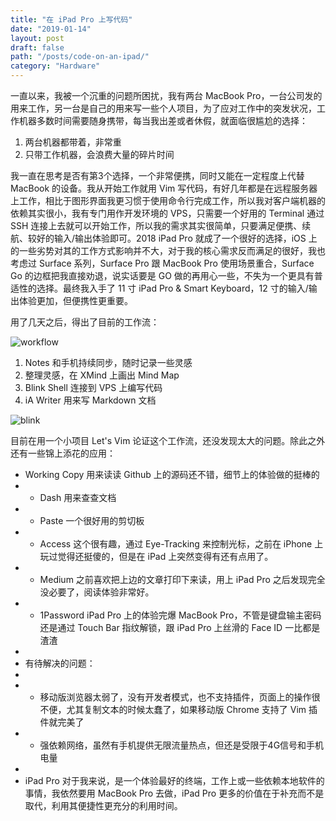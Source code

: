 ```yaml
---
title: "在 iPad Pro 上写代码"
date: "2019-01-14"
layout: post
draft: false
path: "/posts/code-on-an-ipad/"
category: "Hardware"
---
```


一直以来，我被一个沉重的问题所困扰，我有两台 MacBook Pro，一台公司发的用来工作，另一台是自己的用来写一些个人项目，为了应对工作中的突发状况，工作机器多数时间需要随身携带，每当我出差或者休假，就面临很尴尬的选择：

1. 两台机器都带着，非常重
2. 只带工作机器，会浪费大量的碎片时间

我一直在思考是否有第3个选择，一个非常便携，同时又能在一定程度上代替 MacBook 的设备。我从开始工作就用 Vim 写代码，有好几年都是在远程服务器上工作，相比于图形界面我更习惯于使用命令行完成工作，所以我对客户端机器的依赖其实很小，我有专门用作开发环境的 VPS，只需要一个好用的 Terminal 通过 SSH
连接上去就可以开始工作，所以我的需求其实很简单，只要满足便携、续航、较好的输入/输出体验即可。2018 iPad Pro 就成了一个很好的选择，iOS 上的一些劣势对其的工作方式影响并不大，对于我的核心需求反而满足的很好，我也考虑过 Surface 系列，Surface Pro 跟 MacBook Pro 使用场景重合，Surface Go 的边框把我直接劝退，说实话要是 GO 做的再用心一些，不失为一个更具有普适性的选择。最终我入手了 11 寸 iPad Pro & Smart
Keyboard，12 寸的输入/输出体验更加，但便携性更重要。

用了几天之后，得出了目前的工作流：

![workflow](https://pic3.zhimg.com/50/v2-43e8e1a248540760d585e9a1aaea2d66_hd.png)

1. Notes 和手机持续同步，随时记录一些灵感
2. 整理灵感，在 XMind 上画出 Mind Map
3. Blink Shell 连接到 VPS 上编写代码
4. iA Writer 用来写 Markdown 文档

![blink](https://pic2.zhimg.com/50/v2-ab58730e2bef8ce7e9e52419cca11ff4_hd.gif)

目前在用一个小项目 Let's Vim 论证这个工作流，还没发现太大的问题。除此之外还有一些锦上添花的应用：

- Working Copy 用来读读 Github 上的源码还不错，细节上的体验做的挺棒的
- - Dash 用来查查文档
- - Paste 一个很好用的剪切板
- - Access 这个很有趣，通过 Eye-Tracking 来控制光标，之前在 iPhone 上玩过觉得还挺傻的，但是在 iPad 上突然变得有还有点用了。
- - Medium 之前喜欢把上边的文章打印下来读，用上 iPad Pro 之后发现完全没必要了，阅读体验非常好。
- - 1Password iPad Pro 上的体验完爆 MacBook Pro，不管是键盘输主密码还是通过 Touch Bar 指纹解锁，跟 iPad Pro 上丝滑的 Face ID 一比都是渣渣  
-
- 有待解决的问题：
-
- - 移动版浏览器太弱了，没有开发者模式，也不支持插件，页面上的操作很不便，尤其复制文本的时候太蠢了，如果移动版 Chrome 支持了 Vim 插件就完美了
- - 强依赖网络，虽然有手机提供无限流量热点，但还是受限于4G信号和手机电量
-
- iPad Pro 对于我来说，是一个体验最好的终端，工作上或一些依赖本地软件的事情，我依然要用 MacBook Pro 去做，iPad Pro 更多的价值在于补充而不是取代，利用其便捷性更充分的利用时间。

